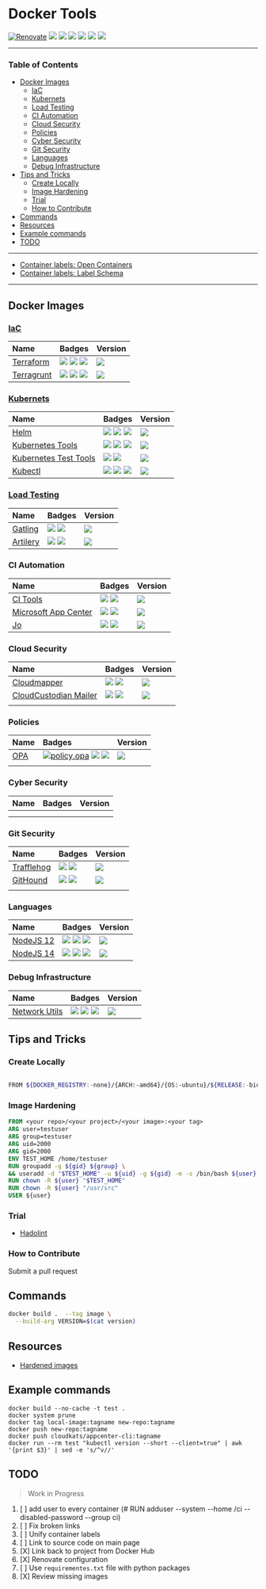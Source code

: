# Docker Tools

[![Renovate](https://img.shields.io/badge/renovate-enabled-brightgreen.svg)](https://renovatebot.com)
[![](https://img.shields.io/github/license/cloudkats/docker-tools)](https://github.com/cloudkats/docker-tools)
![](https://img.shields.io/github/v/tag/cloudkats/docker-tools)
[![](https://img.shields.io/github/repo-size/cloudkats/docker-tools)](https://github.com/cloudkats/docker-tools)
![](https://img.shields.io/github/languages/top/cloudkats/docker-tools?color=green&logo=docker&logoColor=blue)
![](https://img.shields.io/github/commit-activity/m/cloudkats/docker-tools)
![](https://img.shields.io/github/last-commit/cloudkats/docker-tools)

---

<!-- START doctoc generated TOC please keep comment here to allow auto update -->
<!-- DON'T EDIT THIS SECTION, INSTEAD RE-RUN doctoc TO UPDATE -->
### Table of Contents

- [Docker Images](#docker-images)
  - [IaC](#iac)
  - [Kubernets](#kubernets)
  - [Load Testing](#load-testing)
  - [CI Automation](#ci-automation)
  - [Cloud Security](#cloud-security)
  - [Policies](#policies)
  - [Cyber Security](#cyber-security)
  - [Git Security](#git-security)
  - [Languages](#languages)
  - [Debug Infrastructure](#debug-infrastructure)
- [Tips and Tricks](#tips-and-tricks)
  - [Create Locally](#create-locally)
  - [Image Hardening](#image-hardening)
  - [Trial](#trial)
  - [How to Contribute](#how-to-contribute)
- [Commands](#commands)
- [Resources](#resources)
- [Example commands](#example-commands)
- [TODO](#todo)

<!-- END doctoc generated TOC please keep comment here to allow auto update -->

---

- [Container labels: Open Containers](https://github.com/opencontainers/image-spec/blob/main/annotations.md)
- [Container labels: Label Schema](http://label-schema.org/rc1/)

---

## Docker Images

### [IaC](https://en.wikipedia.org/wiki/Infrastructure_as_code)

|  Name    | Badges  | Version |
|:---------|:----------|:-----------|
| [Terraform](./terraform/Dockerfile) | [![][tfm.badge]][tfm.badge.yml] [![][tfm.docker.pulls]][tfm.docker] ![][tfm.docker.size] | [![][tfm.docker.version]][tfm.docker] |
| [Terragrunt](./terragrunt/Dockerfile) | [![][trg.badge]][trg.badge.yml] [![][trg.docker.pulls]][trg.docker] ![][trg.docker.size] | [![][trg.docker.version]][trg.docker] |

### [Kubernets](https://kubernetes.io/)

| Name  | Badges   | Version |
|:--------------------------|:----------------|:--------------|
|[Helm](./helm/Dockerfile) | [![][helm.badge]][helm.badge.yml] [![][helm.docker.pulls]][helm.docker] ![][helm.docker.size] | [![][helm.docker.version]][helm.docker] |
| [Kubernetes Tools](./k8s-tools/Dockerfile) | [![][k8s-tools.badge]][k8s-tools.badge.yml] [![][k8s-tools.docker.pulls]][k8s-tools.docker] ![][k8s-tools.docker.size] | [![][k8s-tools.docker.version]][k8s-tools.docker] |
| [Kubernetes Test Tools](./k8s-test-tools/Dockerfile) |  [![](https://github.com/cloudkats/docker-tools/workflows/k8s.test-tools/badge.svg)](https://github.com/cloudkats/docker-tools/actions?query=workflow%3Ak8s.test-tools) [![](https://img.shields.io/docker/pulls/cloudkats/k8s-test-tools?color=green&logo=docker&logoColor=#aae5ed&style=flat-square)](https://hub.docker.com/r/cloudkats/k8s-test-tools) | [![](https://img.shields.io/docker/v/cloudkats/k8s-test-tools?color=green&logo=docker&logoColor=#aae5ed&style=flat-square)](https://hub.docker.com/r/cloudkats/k8s-test-tools) |
| [Kubectl](./kubectl/Dockerfile) | [![][k8ctl.badge]][k8ctl.badge.yml] [![][k8ctl.docker.pulls]][k8ctl.docker] ![][k8ctl.docker.size] | [![][k8ctl.docker.version]][k8ctl.docker] |

### [Load Testing](https://loadninja.com/load-testing/)

|  Name    | Badges  | Version |
|:---------|:----------|:-----------|
| [Gatling](./gatling/Dockerfile)  | [![](https://github.com/cloudkats/docker-tools/workflows/load.gatling/badge.svg)](https://github.com/cloudkats/docker-tools/actions?query=workflow%3Aload.gatling) [![](https://img.shields.io/docker/pulls/cloudkats/gatling?color=green&logo=docker&logoColor=#aae5ed&style=flat-square)](https://hub.docker.com/r/cloudkats/gatling) | [![](https://img.shields.io/docker/v/cloudkats/gatling?color=green&logo=docker&logoColor=#aae5ed&style=flat-square)](https://hub.docker.com/r/cloudkats/gatling) |
| [Artilery](./artilery/Dockerfile)  | [![](https://github.com/cloudkats/docker-tools/workflows/load.artillery/badge.svg)](https://github.com/cloudkats/docker-tools/actions?query=workflow%3Aload.artillery) [![](https://img.shields.io/docker/pulls/cloudkats/artilleryio?color=green&logo=docker&logoColor=#aae5ed&style=flat-square)](https://hub.docker.com/r/cloudkats/artilleryio) | [![](https://img.shields.io/docker/v/cloudkats/artilleryio?color=green&logo=docker&logoColor=#aae5ed&style=flat-square)](https://hub.docker.com/r/cloudkats/artilleryio) |

### CI Automation

|  Name    | Badges  | Version |
|:---------|:----------|:-----------|
| [CI Tools](./citools/Dockerfile)  | [![][trg.badge]][trg.badge.yml] [![](https://img.shields.io/docker/pulls/cloudkats/ci-tools?color=green&logo=docker&logoColor=#aae5ed&style=flat-square)](https://hub.docker.com/r/cloudkats/ci-tools) | [![](https://img.shields.io/docker/v/cloudkats/ci-tools?color=green&logo=docker&logoColor=#aae5ed&style=flat-square)](https://hub.docker.com/r/cloudkats/ci-tools) |
|  [Microsoft App Center](./appcenter/Dockerfile) | [![](https://github.com/cloudkats/docker-tools/workflows/ci.appcenter.cli/badge.svg)](https://github.com/cloudkats/docker-tools/actions?query=workflow%3Aci.appcenter.cli) [![](https://img.shields.io/docker/pulls/cloudkats/appcenter-cli?color=green&logo=docker&logoColor=#aae5ed&style=flat-square)](https://hub.docker.com/r/cloudkats/appcenter-cli)  | [![](https://img.shields.io/docker/v/cloudkats/appcenter-cli?color=green&logo=docker&logoColor=#aae5ed&style=flat-square)](https://hub.docker.com/r/cloudkats/appcenter-cli) |
| [Jo](jo/Dockerfile) | [![](https://github.com/cloudkats/docker-tools/workflows/ci.jo/badge.svg)](https://github.com/cloudkats/docker-tools/actions?query=workflow%3Aci.jo) [![](https://img.shields.io/docker/pulls/cloudkats/jo?color=green&logo=docker&logoColor=#aae5ed&style=flat-square)](https://hub.docker.com/r/cloudkats/jo) | [![](https://img.shields.io/docker/v/cloudkats/jo?color=green&logo=docker&logoColor=#aae5ed&style=flat-square)](https://hub.docker.com/r/cloudkats/jo) |

### Cloud Security

|  Name    | Badges  | Version |
|:---------|:----------|:-----------|
| [Cloudmapper](./cloudmapper/Dockerfile) | [![](https://github.com/cloudkats/docker-tools/workflows/cloudsec.cloudmapper/badge.svg)](https://github.com/cloudkats/docker-tools/actions?query=workflow%3Acloudsec.cloudmapper) [![](https://img.shields.io/docker/pulls/cloudkats/cloudmapper?color=green&logo=docker&logoColor=#aae5ed&style=flat-square)](https://hub.docker.com/r/cloudkats/cloudmapper) | [![](https://img.shields.io/docker/v/cloudkats/cloudmapper?color=green&logo=docker&logoColor=#aae5ed&style=flat-square)](https://hub.docker.com/r/cloudkats/cloudmapper) |
| [CloudCustodian Mailer](./c7n-mailer/Dockerfile) | [![](https://github.com/cloudkats/docker-tools/workflows/cloudsec.c7n-mailer/badge.svg)](https://github.com/cloudkats/docker-tools/actions?query=workflow%3Acloudsec.c7n-mailer) [![](https://img.shields.io/docker/pulls/cloudkats/c7n-mailer?color=green&logo=docker&logoColor=#aae5ed&style=flat-square)](https://hub.docker.com/r/cloudkats/c7n-mailer)  | [![](https://img.shields.io/docker/v/cloudkats/c7n-mailer?color=green&logo=docker&logoColor=#aae5ed&style=flat-square)](https://hub.docker.com/r/cloudkats/c7n-mailer) |
|   |   |

### Policies

|  Name                | Badges    | Version |
|:---------------------|:----------|:-----------|
| [OPA](opa/Dockerfile) | [![policy.opa][opa.badge]][opa.badge.yml] [![][opa.docker.pulls]][opa.docker] ![][opa.docker.size] | [![][opa.docker.version]][opa.docker] |
|   |   |

### Cyber Security

|  Name    | Badges  | Version |
|:---------|:----------|:-----------|
|  |   |
|   |   |

### Git Security

|  Name    | Badges  | Version |
|:---------|:----------|:-----------|
| [Trafflehog](trufflehog/Dockerfile)  | [![](https://github.com/cloudkats/docker-tools/workflows/gitsec.trufflehog/badge.svg)](https://github.com/cloudkats/docker-tools/actions?query=workflow%3Agitsec.trufflehog) [![](https://img.shields.io/docker/pulls/cloudkats/trufflehog?color=green&logo=docker&logoColor=#aae5ed&style=flat-square)](https://hub.docker.com/r/cloudkats/trufflehog) | [![](https://img.shields.io/docker/v/cloudkats/trufflehog?color=green&logo=docker&logoColor=#aae5ed&style=flat-square)](https://hub.docker.com/r/cloudkats/trufflehog) |
| [GitHound](githound/Dockerfile)  | [![](https://github.com/cloudkats/docker-tools/workflows/gitsec.githound/badge.svg)](https://github.com/cloudkats/docker-tools/actions?query=workflow%3Agitsec.githound) [![](https://img.shields.io/docker/pulls/cloudkats/githound?color=green&logo=docker&logoColor=#aae5ed&style=flat-square)](https://hub.docker.com/r/cloudkats/githound)  | [![](https://img.shields.io/docker/v/cloudkats/githound?color=green&logo=docker&logoColor=#aae5ed&style=flat-square)](https://hub.docker.com/r/cloudkats/githound) |
|   |   |

### Languages

|  Name    | Badges  | Version |
|:---------|:----------|:-----------|
| [NodeJS 12](nodejs) | [![][njs12.badge]][njs12.badge.yml] [![][njs12.docker.pulls]][njs12.docker] ![][njs12.docker.size]  | [![][njs12.docker.version]][njs12.docker] |
| [NodeJS 14](nodejs) | [![][njs14.badge]][njs14.badge.yml] [![][njs14.docker.pulls]][njs14.docker] ![][njs14.docker.size]  | [![][njs14.docker.version]][njs14.docker] |

### Debug Infrastructure

|  Name    | Badges  | Version |
|:---------|:----------|:-----------|
| [Network Utils](nutils) | [![][nutils.badge]][nutils.badge.yml] [![][nutils.docker.pulls]][nutils.docker] ![][nutils.docker.size]  | [![][nutils.docker.version]][nutils.docker] |

## Tips and Tricks

### Create Locally

```sh

FROM ${DOCKER_REGISTRY:-none}/{ARCH:-amd64}/{OS:-ubuntu}/${RELEASE:-bionic}:${TIMESTAMP:-latest}
```

### Image Hardening

```Dockerfile
FROM <your repo>/<your project>/<your image>:<your tag>
ARG user=testuser
ARG group=testuser
ARG uid=2000
ARG gid=2000
ENV TEST_HOME /home/testuser
RUN groupadd -g ${gid} ${group} \
&& useradd -d "$TEST_HOME" -u ${uid} -g ${gid} -m -s /bin/bash ${user}
RUN chown -R ${user} "$TEST_HOME"
RUN chown -R ${user} "/usr/src"
USER ${user}
```

### Trial

- [Hadolint](https://github.com/reviewdog/action-hadolint)

### How to Contribute

Submit a pull request

## Commands

```sh
docker build .  --tag image \
  --build-arg VERSION=$(cat version)
```

## Resources

- [Hardened images](https://repo1.dso.mil/dsop?page=2)

## Example commands

```
docker build --no-cache -t test .
docker system prune
docker tag local-image:tagname new-repo:tagname
docker push new-repo:tagname
docker push cloudkats/appcenter-cli:tagname
docker run --rm test "kubectl version --short --client=true" | awk '{print $3}' | sed -e 's/^v//'
```

## TODO

> Work in Progress

1. [ ] add user to every container (# RUN adduser --system --home /ci --disabled-password --group ci)
1. [ ] Fix broken links
1. [ ] Unify container labels
1. [ ] Link to source code on main page
1. [X] Link back to project from Docker Hub
1. [X] Renovate configuration
1. [ ] Use `requirementes.txt` file with python packages
1. [X] Review missing images

<!-- resources -->
[opa.badge]: https://github.com/cloudkats/docker-tools/actions/workflows/policy.opa.yaml/badge.svg
[opa.badge.yml]: https://github.com/cloudkats/docker-tools/actions/workflows/policy.opa.yaml
[opa.docker.pulls]: https://img.shields.io/docker/pulls/cloudkats/opa?color=green&logo=docker&logoColor=#aae5ed&style=flat-square
[opa.docker.size]: https://img.shields.io/docker/image-size/cloudkats/opa
[opa.docker.version]: https://img.shields.io/docker/v/cloudkats/opa?color=green&logo=docker&logoColor=#aae5ed&style=flat-square
[opa.docker]: https://hub.docker.com/r/cloudkats/opa

[trg.badge]: https://github.com/cloudkats/docker-tools/workflows/iac.terragrunt/badge.svg
[trg.badge.yml]: https://github.com/cloudkats/docker-tools/actions?query=workflow%3Aiac.terragurnt
[trg.docker.pulls]: https://img.shields.io/docker/pulls/cloudkats/terragrunt?color=green&logo=docker&logoColor=#aae5ed&style=flat-square
[trg.docker.size]: https://img.shields.io/docker/image-size/cloudkats/terragrunt
[trg.docker.version]: https://img.shields.io/docker/v/cloudkats/terragrunt?color=green&logo=docker&logoColor=#aae5ed&style=flat-square
[trg.docker]: https://hub.docker.com/r/cloudkats/terragrunt

[tfm.badge]: https://github.com/cloudkats/docker-tools/workflows/iac.terraform/badge.svg
[tfm.badge.yml]: https://github.com/cloudkats/docker-tools/actions?query=workflow%3Aiac.terraform
[tfm.docker.pulls]: https://img.shields.io/docker/pulls/cloudkats/terraform?color=green&logo=docker&logoColor=#aae5ed&style=flat-square
[tfm.docker.size]: https://img.shields.io/docker/image-size/cloudkats/terraform
[tfm.docker.version]: https://img.shields.io/docker/v/cloudkats/terraform?color=green&logo=docker&logoColor=#aae5ed&style=flat-square
[tfm.docker]: https://hub.docker.com/r/cloudkats/terraform

[k8s-tools.badge]: https://github.com/cloudkats/docker-tools/actions/workflows/k8s.tools.yaml/badge.svg
[k8s-tools.badge.yml]: https://github.com/cloudkats/docker-tools/actions?query=workflow%3Ak8s.tools
[k8s-tools.docker.pulls]: https://img.shields.io/docker/pulls/cloudkats/k8s-tools?color=green&logo=docker&logoColor=#aae5ed&style=flat-square
[k8s-tools.docker.size]: https://img.shields.io/docker/image-size/cloudkats/k8s-tools
[k8s-tools.docker.version]: https://img.shields.io/docker/v/cloudkats/k8s-tools?color=green&logo=docker&logoColor=#aae5ed&style=flat-square
[k8s-tools.docker]: https://hub.docker.com/r/cloudkats/k8s-tools

[helm.badge]: https://github.com/cloudkats/docker-tools/actions/workflows/k8s.helm.yaml/badge.svg
[helm.badge.yml]: https://github.com/cloudkats/docker-tools/actions?query=workflow%3Ak8s.helm
[helm.docker.pulls]: https://img.shields.io/docker/pulls/cloudkats/helm?color=green&logo=docker&logoColor=#aae5ed&style=flat-square
[helm.docker.size]: https://img.shields.io/docker/image-size/cloudkats/helm
[helm.docker.version]: https://img.shields.io/docker/v/cloudkats/helm?color=green&logo=docker&logoColor=#aae5ed&style=flat-square
[helm.docker]: https://hub.docker.com/r/cloudkats/helm

[k8ctl.badge]: https://github.com/cloudkats/docker-tools/actions/workflows/k8s.kubectl.yaml/badge.svg
[k8ctl.badge.yml]: https://github.com/cloudkats/docker-tools/actions?query=workflow%3Ak8s.kubectl
[k8ctl.docker.pulls]: https://img.shields.io/docker/pulls/cloudkats/kubectl?color=green&logo=docker&logoColor=#aae5ed&style=flat-square
[k8ctl.docker.size]: https://img.shields.io/docker/image-size/cloudkats/kubectl
[k8ctl.docker.version]: https://img.shields.io/docker/v/cloudkats/kubectl?color=green&logo=docker&logoColor=#aae5ed&style=flat-square
[k8ctl.docker]: https://hub.docker.com/r/cloudkats/kubectl

[njs12.badge]: https://github.com/cloudkats/docker-tools/workflows/node.12.app/badge.svg
[njs12.badge.yml]: https://github.com/cloudkats/docker-tools/actions?query=workflow%3Anode.12.app
[ngj12.version]: https://img.shields.io/docker/v/cloudkats/nodejs?color=green&logo=docker&logoColor=#aae5ed&style=flat-square
[njs12.docker.pulls]: https://img.shields.io/docker/pulls/cloudkats/node?color=green&logo=docker&logoColor=#aae5ed&style=flat-square
[njs12.docker.size]: https://img.shields.io/docker/image-size/cloudkats/node
[njs12.docker.version]: https://img.shields.io/docker/v/cloudkats/node?color=green&logo=docker&logoColor=#aae5ed&style=flat-square
[njs12.docker]: https://hub.docker.com/r/cloudkats/node

[njs14.badge]: https://github.com/cloudkats/docker-tools/actions/workflows/lang.node-14.yaml/badge.svg
[njs14.badge.yml]: https://github.com/cloudkats/docker-tools/actions/workflows/lang.node-14.yaml
[ngj14.version]: https://img.shields.io/docker/v/cloudkats/node?color=green&logo=docker&logoColor=#aae5ed&style=flat-square
[njs14.docker.pulls]: https://img.shields.io/docker/pulls/cloudkats/node?color=green&logo=docker&logoColor=#aae5ed&style=flat-square
[njs14.docker.size]: https://img.shields.io/docker/image-size/cloudkats/node
[njs14.docker.version]: https://img.shields.io/docker/v/cloudkats/node?color=green&logo=docker&logoColor=#aae5ed&style=flat-square
[njs14.docker]: https://hub.docker.com/r/cloudkats/node

[nutils.badge]: https://github.com/cloudkats/docker-tools/actions/workflows/debug.network-utils/badge.svg
[nutils.badge.yml]: https://github.com/cloudkats/docker-tools/actions/workflows/debug.network-utils.yaml
[nutils.version]: https://img.shields.io/docker/v/cloudkats/network-utils?color=green&logo=docker&logoColor=#aae5ed&style=flat-square
[nutils.docker.pulls]: https://img.shields.io/docker/pulls/cloudkats/network-utils?color=green&logo=docker&logoColor=#aae5ed&style=flat-square
[nutils.docker.size]: https://img.shields.io/docker/image-size/cloudkats/network-utils
[nutils.docker.version]: https://img.shields.io/docker/v/cloudkats/network-utils?color=green&logo=docker&logoColor=#aae5ed&style=flat-square
[nutils.docker]: https://hub.docker.com/r/cloudkats/network-utils
